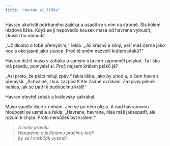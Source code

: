 ```yaml
---
title: "Havran a\_liška"
---
```


  

Havran ukořistil potrhaného zajíčka a usadil se s ním na stromě. Šla kolem hladová liška. Když se jí nepovedlo kousek masa od havrana vyloudit, zkusila ho obloudit.

„Už dlouho o tobě přemýšlím,“ řekla. „Jsi krásný a silný, peří máš černé jako noc a oko jasné jako slunce. Proč tě sněm nezvolil králem ptáků?“

Havran držel maso v zobáku a samým úžasem zapomněl polykat. Ta liška má pravdu, pomyslel si. Proč nejsem králem ptáků já?

„Asi proto, že ptáci milují zpěv,“ řekla liška, jako by uhodla, o čem havran přemýšlí. „Schválně, zkus zazpívat! Ale žádné cvrlikání. Zazpívej pěkně nahlas, jak se patří k budoucímu králi!“

Havran otevřel zobák a královsky zakrákal.

Maso spadlo lišce k nohám. Jen se po něm olízla. A nad havranovou hloupostí se usmála a řekla: „Havrane, havrane, hlas máš jaksepatří, ale rozum ti chybí. Proto nemůžeš být králem.“

> _A měla pravdu.  
> Hloupému a ješitnému ptačímu králi  
> by se i vrabčák vysmál._
